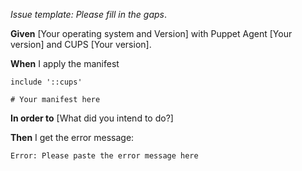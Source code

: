 _Issue template: Please fill in the gaps_.

**Given** [Your operating system and Version] with Puppet Agent [Your version] and CUPS [Your version].

**When** I apply the manifest

```puppet
include '::cups'

# Your manifest here
```

**In order to** [What did you intend to do?]

**Then** I get the error message:

```Shell
Error: Please paste the error message here
```
